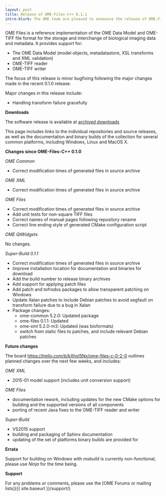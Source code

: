 ```yaml
---
layout: post
title: Release of OME-Files-C++ 0.1.1
intro-blurb: The OME team are pleased to announce the release of OME-Files-C++ 0.1.1
---
```

OME Files is a reference implementation of the OME Data Model and OME-TIFF file format for the storage and interchange of biological imaging data and metadata. It provides support for:

*  The OME Data Model (model objects, metadatastore, XSL transforms and XML validation)
*  OME-TIFF reader
*  OME-TIFF writer

The focus of this release is minor bugfixing following the major changes made in the recent 0.1.0 release.

Major changes in this release include:

*  Handling transform failure gracefully

**Downloads**

The software release is available at [archived downloads](http://downloads.openmicroscopy.org/ome-files-cpp/0.1.1/)

This page includes links to the individual repositories and source releases, as well as the documentation and binary builds of the collection for several common platforms, including Windows, Linux and MacOS X.

**Changes since OME-Files-C++ 0.1.0**

*OME Common*

*  Correct modification times of generated files in source archive

*OME XML*

*  Correct modification times of generated files in source archive

*OME Files*

*  Correct modification times of generated files in source archive
*  Add unit tests for non-square TIFF files
*  Correct names of manual pages following repository rename
*  Correct line ending style of generated CMake configuration script

*OME QtWidgets*

No changes.

*Super-Build 0.1.1*

-  Correct modification times of generated files in source archive
-  Improve installation location for documentation and binaries for download
-  Add the build number to release binary archives
-  Add support for applying patch files
-  Add patch and tofrodos packages to allow transparent patching on Windows
-  Update Xalan patches to include Debian patches to avoid segfault on transform failure due to a bug in Xalan
-  Package changes:
     -  ome-common 5.2.0: Updated package
     -  ome-files 0.1.1: Updated
     -  ome-xml 5.2.0-m3: Updated (was bioformats)
     -  switch from static files to patches, and include relevant Debian patches

**Future changes**

The board https://trello.com/b/kXhxI5Nx/ome-files-c-0-2-0 outlines planned changes over the next few weeks, and includes:

*OME XML*

-  2015-01 model support (includes unit conversion support)

*OME Files*

-  documentation rework, including updates for the new CMake options for building and the supported versions of all components
-  porting of recent Java fixes to the OME-TIFF reader and writer

*Super-Build*

-  VS2015 support
-  building and packaging of Sphinx documentation
-  updating of the set of platforms binary builds are provided for

**Errata**

Support for building on Windows with *msbuild* is currently non-functional; please use *Ninja* for the time being.

**Support**

For any problems or comments, please use the [OME Forums or mailing lists]({{ site.baseurl }}/support/)

